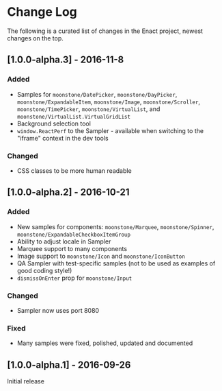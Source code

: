 # Change Log

The following is a curated list of changes in the Enact project, newest changes on the top.

## [1.0.0-alpha.3] - 2016-11-8

### Added

- Samples for `moonstone/DatePicker`, `moonstone/DayPicker`, `moonstone/ExpandableItem`, `moonstone/Image`,
	`moonstone/Scroller`, `moonstone/TimePicker`, `moonstone/VirtualList`, and
	`moonstone/VirtualList.VirtualGridList`
- Background selection tool
- `window.ReactPerf` to the Sampler - available when switching to the "iframe" context in the dev tools

### Changed

- CSS classes to be more human readable

## [1.0.0-alpha.2] - 2016-10-21

### Added

- New samples for components: `moonstone/Marquee`, `moonstone/Spinner`, `moonstone/ExpandableCheckboxItemGroup`
- Ability to adjust locale in Sampler
- Marquee support to many components
- Image support to `moonstone/Icon` and `moonstone/IconButton`
- QA Sampler with test-specific samples (not to be used as examples of good coding style!)
- `dismissOnEnter` prop for `moonstone/Input`

### Changed

- Sampler now uses port 8080

### Fixed

- Many samples were fixed, polished, updated and documented

## [1.0.0-alpha.1] - 2016-09-26

Initial release
